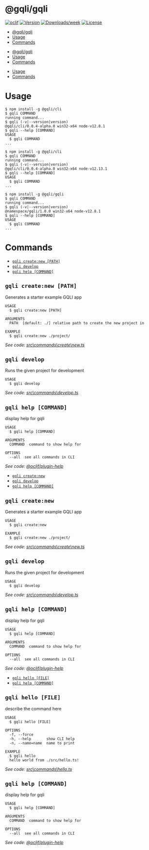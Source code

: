 # @gqli/gqli

[![oclif](https://img.shields.io/badge/cli-oclif-brightgreen.svg)](https://oclif.io)
[![Version](https://img.shields.io/npm/v/@namespace/gqli.svg)](https://npmjs.org/package/@namespace/gqli)
[![Downloads/week](https://img.shields.io/npm/dw/@namespace/gqli.svg)](https://npmjs.org/package/@namespace/gqli)
[![License](https://img.shields.io/npm/l/@namespace/gqli.svg)](https://github.com/Landuck/gqli/blob/master/package.json)

<!-- toc -->
* [@gqli/gqli](#gqligqli)
* [Usage](#usage)
* [Commands](#commands)
<!-- tocstop -->
* [@gqli/gqli](#gqligqli)
* [Usage](#usage)
* [Commands](#commands)
<!-- tocstop -->

- [Usage](#usage)
- [Commands](#commands)
  <!-- tocstop -->

# Usage

<!-- usage -->
```sh-session
$ npm install -g @gqli/cli
$ gqli COMMAND
running command...
$ gqli (-v|--version|version)
@gqli/cli/0.0.4-alpha.0 win32-x64 node-v12.8.1
$ gqli --help [COMMAND]
USAGE
  $ gqli COMMAND
...
```
<!-- usagestop -->
```sh-session
$ npm install -g @gqli/cli
$ gqli COMMAND
running command...
$ gqli (-v|--version|version)
@gqli/cli/0.0.4-alpha.0 win32-x64 node-v12.13.1
$ gqli --help [COMMAND]
USAGE
  $ gqli COMMAND
...
```
<!-- usagestop -->

```sh-session
$ npm install -g @gqli/gqli
$ gqli COMMAND
running command...
$ gqli (-v|--version|version)
@namespace/gqli/1.0.0 win32-x64 node-v12.8.1
$ gqli --help [COMMAND]
USAGE
  $ gqli COMMAND
...
```

<!-- usagestop -->

# Commands

<!-- commands -->
* [`gqli create:new [PATH]`](#gqli-createnew-path)
* [`gqli develop`](#gqli-develop)
* [`gqli help [COMMAND]`](#gqli-help-command)

## `gqli create:new [PATH]`

Generates a starter example GQLI app

```
USAGE
  $ gqli create:new [PATH]

ARGUMENTS
  PATH  [default: ./] relative path to create the new project in

EXAMPLE
  $ gqli create:new ./project/
```

_See code: [src\commands\create\new.ts](https://github.com/Landuck/gqli/blob/v0.0.4-alpha.0/src\commands\create\new.ts)_

## `gqli develop`

Runs the given project for development

```
USAGE
  $ gqli develop
```

_See code: [src\commands\develop.ts](https://github.com/Landuck/gqli/blob/v0.0.4-alpha.0/src\commands\develop.ts)_

## `gqli help [COMMAND]`

display help for gqli

```
USAGE
  $ gqli help [COMMAND]

ARGUMENTS
  COMMAND  command to show help for

OPTIONS
  --all  see all commands in CLI
```

_See code: [@oclif/plugin-help](https://github.com/oclif/plugin-help/blob/v2.2.3/src\commands\help.ts)_
<!-- commandsstop -->
* [`gqli create:new`](#gqli-createnew)
* [`gqli develop`](#gqli-develop)
* [`gqli help [COMMAND]`](#gqli-help-command)

## `gqli create:new`

Generates a starter example GQLI app

```
USAGE
  $ gqli create:new

EXAMPLE
  $ gqli create:new ./project/
```

_See code: [src\commands\create\new.ts](https://github.com/Landuck/gqli/blob/v0.0.4-alpha.0/src\commands\create\new.ts)_

## `gqli develop`

Runs the given project for development

```
USAGE
  $ gqli develop
```

_See code: [src\commands\develop.ts](https://github.com/Landuck/gqli/blob/v0.0.4-alpha.0/src\commands\develop.ts)_

## `gqli help [COMMAND]`

display help for gqli

```
USAGE
  $ gqli help [COMMAND]

ARGUMENTS
  COMMAND  command to show help for

OPTIONS
  --all  see all commands in CLI
```

_See code: [@oclif/plugin-help](https://github.com/oclif/plugin-help/blob/v2.2.3/src\commands\help.ts)_
<!-- commandsstop -->

- [`gqli hello [FILE]`](#gqli-hello-file)
- [`gqli help [COMMAND]`](#gqli-help-command)

## `gqli hello [FILE]`

describe the command here

```
USAGE
  $ gqli hello [FILE]

OPTIONS
  -f, --force
  -h, --help       show CLI help
  -n, --name=name  name to print

EXAMPLE
  $ gqli hello
  hello world from ./src/hello.ts!
```

_See code: [src\commands\hello.ts](https://github.com/Landuck/gqli/blob/v1.0.0/src\commands\hello.ts)_

## `gqli help [COMMAND]`

display help for gqli

```
USAGE
  $ gqli help [COMMAND]

ARGUMENTS
  COMMAND  command to show help for

OPTIONS
  --all  see all commands in CLI
```

_See code: [@oclif/plugin-help](https://github.com/oclif/plugin-help/blob/v2.2.3/src\commands\help.ts)_

<!-- commandsstop -->
